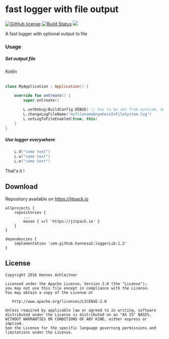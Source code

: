 # fast logger with file output

[![GitHub license](https://img.shields.io/badge/license-Apache%20Version%202.0-blue.svg)](https://github.com/sbrukhanda/fragmentviewpager/blob/master/LICENSE.txt)
[![Build Status](https://travis-ci.org/hannesa2/loggerLib.svg?branch=master)](https://travis-ci.org/hannesa2/loggerLib)
[![](https://jitpack.io/v/hannesa2/loggerLib.svg)](https://jitpack.io/#hannesa2/loggerLib)

A fast logger with optional output to file

### Usage

##### Set output file 

###### Kotlin
```Kotlin
class MyApplication : Application() {

    override fun onCreate() {
        super.onCreate()

        L.setDebug(BuildConfig.DEBUG) // has to be set from outside, because in aar BuildConfig.DEBUG is always false
        L.changeLogFileName("myfilenameAnywhereInFileSystem.log")
        L.setLogToFileEnabled(true, this)
    }
}
```

##### Use logger everywhere
```Kotlin
    L.d("some text")
    L.w("some text")
    L.e("some text")
 ```   

That's it !

## Download 
Repository available on https://jitpack.io

```Gradle
allprojects {
    repositories {
        ...
        maven { url 'https://jitpack.io' }
    }
}
```
```Gradle
dependencies {
    implementation 'com.github.hannesa2:loggerLib:1.2' 
}

```

## License 
```
Copyright 2018 Hannes Achleitner

Licensed under the Apache License, Version 2.0 (the "License");
you may not use this file except in compliance with the License.
You may obtain a copy of the License at

   http://www.apache.org/licenses/LICENSE-2.0

Unless required by applicable law or agreed to in writing, software
distributed under the License is distributed on an "AS IS" BASIS,
WITHOUT WARRANTIES OR CONDITIONS OF ANY KIND, either express or implied.
See the License for the specific language governing permissions and
limitations under the License.
```


